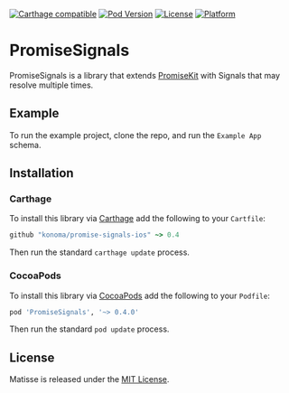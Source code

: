 [![Carthage compatible](https://img.shields.io/badge/Carthage-compatible-4BC51D.svg?style=flat)](https://github.com/Carthage/Carthage)
[![Pod Version](https://img.shields.io/cocoapods/v/PromiseSignals.svg?style=flat)](http://cocoapods.org/pods/PromiseSignals)
[![License](https://img.shields.io/cocoapods/l/PromiseSignals.svg?style=flat)](http://cocoapods.org/pods/PromiseSignals)
[![Platform](https://img.shields.io/cocoapods/p/PromiseSignals.svg?style=flat)](http://cocoapods.org/pods/PromiseSignals)

# PromiseSignals

PromiseSignals is a library that extends [PromiseKit](https://github.com/mxcl/PromiseKit) with Signals that may resolve multiple times.


## Example

To run the example project, clone the repo, and run the `Example App` schema.


## Installation

### Carthage

To install this library via [Carthage](https://github.com/Carthage/Carthage) add the following to your `Cartfile`:

```ruby
github "konoma/promise-signals-ios" ~> 0.4
```

Then run the standard `carthage update` process.


### CocoaPods

To install this library via [CocoaPods](https://cocoapods.org) add the following to your `Podfile`:

```ruby
pod 'PromiseSignals', '~> 0.4.0'
```

Then run the standard `pod update` process.


## License

Matisse is released under the [MIT License](LICENSE).
